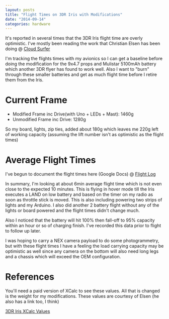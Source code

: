 ```yaml
---
layout: posts
title: "Flight Times on 3DR Iris with Modifications"
date: "2014-09-14"
categories: hardware
---
```


It's reported in several times that the 3DR Iris flight time are overly optimistic.  I've mostly been reading the work that Christian Elsen has been doing @ [Cloud Surfer](http://cloud-surfer.net/2014/07/14/3dr-iris-with-4s-batteries/)

I'm tracking the flights times with my avionics so I can get a baseline before doing the modification for the 9x4.7 props and Mulistar 5100mAh battery which another 3DR flyer has found to work well.  Also I want to "burn" through these smaller batteries and get as much flight time before I retire them from the Iris.

# Current Frame

* Modified Frame inc Drive(with Uno + LEDs + Mast): 1460g
* Unmodified Frame inc Drive: 1280g

So my board, lights, zip ties, added about 180g which leaves me 220g left of working capacity (assuming the lift number isn't as optimistic as the flight times)

# Average Flight Times

I've begun to document the flight times here (Google Docs) @ [Flight Log ](https://docs.google.com/spreadsheet/ccc?key=0Aqyx1E1xb0wOdF9rTkpWazNmcWhNQWRSTHktQTA2SEE&usp=sharing)

In summary, I'm looking at about 6min average flight time which is not even close to the expected 10 minutes. This is flying in hover mode till the Iris executes a LAND on low battery and based on the timer on my radio as soon as throttle stick is moved.  This is also including powering two strips of lights and my Arduino.  I also did another 2 battery flight without any of the lights or board powered and the flight times didn't change much.

Also I noticed that the battery will hit 100% then fall-off to 95% capacity within an hour or so of charging finish.  I've recorded this data prior to flight to follow up later.

I was hoping to carry a NEX camera payload to do some photogrammetry, but with these flight times I have a feeling the load carrying capacity may be optimistic as well since any camera on the bottom will also need long legs and a chassis which will exceed the OEM configuration.

# References
You'll need a paid version of XCalc to see these values.  All that is changed is the weight for my modifications.  These values are courtesy of Elsen (he also has a link too, I think)

[3DR Iris XCalc Values](www.ecalc.ch/xcoptercalc.php?ecalc&lang=en&cooling=2.5&rotornumber=4&config=1&weight=1480&calc=auw&elevation=122&airtemp=27&qnh=1013&batteries=0&battcap=3500&battri=0.0052&battv=3.7&battccont=30&battcmax=40&battweight=63&chargestate=0&s=3&p=1&esc=max_20a&motor=rctimer&type=54|a2830-12&gear=1&propeller=apc_slowfly_sf&diameter=10&pitch=4.7&blades=2)
